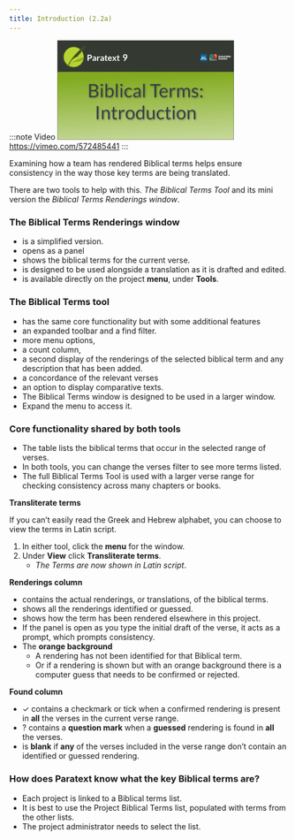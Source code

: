 ```yaml
---
title: Introduction (2.2a)
---
```


:::note Video
[![ ](../../media/2.2a.png)](https://vimeo.com/572485441)  
https://vimeo.com/572485441
:::

Examining how a team has rendered Biblical terms helps ensure consistency in the way those key terms are being translated.

There are two tools to help with this. *The Biblical Terms Tool* and its mini version the *Biblical Terms Renderings window*.

### The Biblical Terms Renderings window

-  is a simplified version.
-  opens as a panel
-  shows the biblical terms for the current verse.
-  is designed to be used alongside a translation as it is drafted and edited.
-  is available directly on the project **menu**, under **Tools**.

#####

### The Biblical Terms tool

-  has the same core functionality but with some additional features
-  an expanded toolbar and a find filter.
-  more menu options,
-  a count column,
-  a second display of the renderings of the selected biblical term and any description that has been added.
-  a concordance of the relevant verses
-  an option to display comparative texts.
-  The Biblical Terms window is designed to be used in a larger window.
-  Expand the menu to access it.

### Core functionality shared by both tools

-  The table lists the biblical terms that occur in the selected range of verses.
-  In both tools, you can change the verses filter to see more terms listed.
-  The full Biblical Terms Tool is used with a larger verse range for checking consistency across many chapters or books.

**Transliterate terms**

If you can’t easily read the Greek and Hebrew alphabet, you can choose to view the terms in Latin script.

1.  In either tool, click the **menu** for the window.
1.  Under **View** click **Transliterate terms**.
    -  *The Terms are now shown in Latin script*.



**Renderings column**

-  contains the actual renderings, or translations, of the biblical terms.
-  shows all the renderings identified or guessed.
-  shows how the term has been rendered elsewhere in this project.
-  If the panel is open as you type the initial draft of the verse, it acts as a prompt, which prompts consistency.
-  The **orange background**
   -  A rendering has not been identified for that Biblical term.
   -  Or if a rendering is shown but with an orange background there is a computer guess that needs to be confirmed or rejected.

**Found column**

-  ✓ contains a checkmark or tick when a confirmed rendering is present in **all** the verses in the current verse range.
-  ? contains a **question mark** when a **guessed** rendering is found in **all** the verses.
-  is **blank** if **any** of the verses included in the verse range don’t contain an identified or guessed rendering.

#####

### How does Paratext know what the key Biblical terms are?

-  Each project is linked to a Biblical terms list.
-  It is best to use the Project Biblical Terms list, populated with terms from the other lists.
-  The project administrator needs to select the list.

